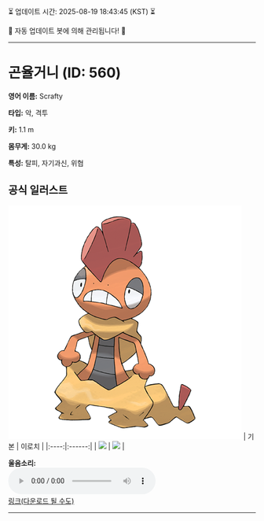 
⏳ 업데이트 시간: 2025-08-19 18:43:45 (KST) ⏳

🤖 자동 업데이트 봇에 의해 관리됩니다! 🤖

---

# 곤율거니 (ID: 560)
**영어 이름:** Scrafty

**타입:** 악, 격투

**키:** 1.1 m

**몸무게:** 30.0 kg

**특성:** 탈피, 자기과신, 위협

## 공식 일러스트
![](https://raw.githubusercontent.com/PokeAPI/sprites/master/sprites/pokemon/other/official-artwork/560.png)
| 기본 | 이로치 |
|:----:|:------:|
| <img src="http://play.pokemonshowdown.com/sprites/ani/scrafty.gif" width="200"> | <img src="http://play.pokemonshowdown.com/sprites/ani-shiny/scrafty.gif" width="200"> |

**울음소리:**<br><audio controls src="https://raw.githubusercontent.com/PokeAPI/cries/main/cries/pokemon/latest/560.ogg"></audio><br> [링크(다운로드 될 수도)](https://raw.githubusercontent.com/PokeAPI/cries/main/cries/pokemon/latest/560.ogg)


---
